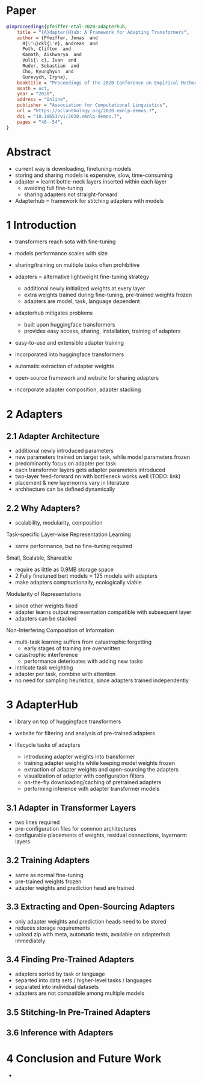 # Paper
```bibtex
@inproceedings{pfeiffer-etal-2020-adapterhub,
    title = "{A}dapter{H}ub: A Framework for Adapting Transformers",
    author = {Pfeiffer, Jonas  and
      R{\"u}ckl{\'e}, Andreas  and
      Poth, Clifton  and
      Kamath, Aishwarya  and
      Vuli{\'c}, Ivan  and
      Ruder, Sebastian  and
      Cho, Kyunghyun  and
      Gurevych, Iryna},
    booktitle = "Proceedings of the 2020 Conference on Empirical Methods in Natural Language Processing: System Demonstrations",
    month = oct,
    year = "2020",
    address = "Online",
    publisher = "Association for Computational Linguistics",
    url = "https://aclanthology.org/2020.emnlp-demos.7",
    doi = "10.18653/v1/2020.emnlp-demos.7",
    pages = "46--54",
}
```

# Abstract
- current way is downloading, finetuning models
- storing and sharing models is expensive, slow, time-consuming
- adapter = learnt bottle-neck layers inserted within each layer
  - avoiding full fine-tuning
  - sharing adapters not straight-forward
- Adapterhub = framework for stitching adapters with models

# 1 Introduction
- transformers reach sota with fine-tuning
- models performance scales with size
- sharing/training on multiple tasks often prohibitive
- adapters = alternative lightweight fine-tuning strategy
  - additional newly initialized weights at every layer
  - extra weights trained during fine-tuning, pre-trained weights frozen
  - adapters are model, task, language dependent
- adapterhub mitigates problems
  - built upon huggingface transformers
  - provides easy access, sharing, installation, training of adapters


- easy-to-use and extensible adapter training
- incorporated into huggingface transformers
- automatic extraction of adapter weights
- open-source framework and website for sharing adapters
- incorporate adapter composition, adapter stacking

# 2 Adapters
## 2.1 Adapter Architecture
- additional newly introduced parameters
- new parameters trained on target task, while model parameters frozen
- predominantly focus on adapter per task
- each transformer layers gets adapter parameters introduced
- two-layer feed-forward nn with bottleneck works well (TODO: link)
- placement & new layernorms vary in literature
- architecture can be defined dynamically

## 2.2 Why Adapters?
- scalability, modularity, composition

Task-specific Layer-wise Representation Learning
- same performance, but no fine-tuning required

Small, Scalable, Shareable
- require as little as 0.9MB storage space
- 2 Fully finetuned bert models = 125 models with adapters
- make adapters comptuationally, ecologically viable

Modularity of Representations
- since other weights fixed
- adapter learns output representation compatible with subsequent layer
- adapters can be stacked

Non-Interfering Composition of Information
- multi-task learning suffers from catastrophic forgetting
  - early stages of training are overwritten
- catastrophic interference
  - performance deterioates with adding new tasks
- intricate task weighting
- adapter per task, combine with attention
- no need for sampling heuristics, since adapters trained independently

# 3 AdapterHub
- library on top of huggingface transformers
- website for filtering and analysis of pre-trained adapters

- lifecycle tasks of adapters
  - introducing adapter weights into transformer
  - training adapter weights while keeping model weights frozen
  - extraction of adapter weights and open-sourcing the adapters
  - visualization of adapter with configuration filters
  - on-the-fly downloading/caching of pretrained adapters
  - performing inference with adapter transformer models

## 3.1 Adapter in Transformer Layers
- two lines required
- pre-configuration files for common architectures
- configurable placements of weights, residual connections, layernorm layers

## 3.2 Training Adapters
- same as normal fine-tuning
- pre-trained weights frozen
- adapter weights and prediction head are trained

## 3.3 Extracting and Open-Sourcing Adapters
- only adapter weights and prediction heads need to be stored
- reduces storage requirements
- upload zip with meta, automatic tests, available on adapterhub immediately

## 3.4 Finding Pre-Trained Adapters
- adapters sorted by task or language
- separted into data sets / higher-level tasks / languages
- separated into individual datasets
- adapters are not compatible among multiple models

## 3.5 Stitching-In Pre-Trained Adapters

## 3.6 Inference with Adapters

# 4 Conclusion and Future Work
- 